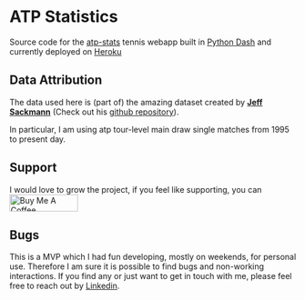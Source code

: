 # ATP Statistics
Source code for the [atp-stats](https://atp-stats.herokuapp.com/) tennis webapp built in [Python Dash](https://plotly.com/dash/) and currently deployed on [Heroku](https://www.heroku.com/)

## Data Attribution
The data used here is (part of) the amazing dataset created by [**Jeff Sackmann**](http://www.jeffsackmann.com/) 
(Check out his [github repository](https://github.com/JeffSackmann/tennis_atp)).

In particular, I am using atp tour-level main draw single matches from 1995 to present day.

## Support
 I would love to grow the project, if you feel like supporting, you can 
<a href="https://www.buymeacoffee.com/fbruzzesi" target="_blank"><img src="https://www.buymeacoffee.com/assets/img/custom_images/orange_img.png" alt="Buy Me A Coffee" style="height: 30px !important;width: 120px;"></a>

## Bugs
This is a MVP which I had fun developing, mostly on weekends, for personal use. Therefore I am sure it is possible to find bugs and non-working interactions. 
If you find any or just want to get in touch with me, please feel free to reach out by [Linkedin](https://www.linkedin.com/in/francesco-bruzzesi/).